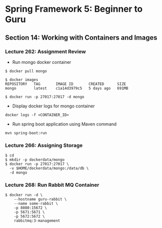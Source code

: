 # Spring Framework 5: Beginner to Guru

## Section 14: Working with Containers and Images

### Lecture 262: Assignment Review

* Run mongo docker container

```
$ docker pull mongo

$ docker images
REPOSITORY   TAG       IMAGE ID       CREATED      SIZE
mongo        latest    c1a14d3979c5   5 days ago   691MB

$ docker run -p 27017:27017 -d mongo
```

* Display docker logs for mongo container

``` 
docker logs -f <CONTAINER_ID>
```

* Run spring boot application using Maven command

``` 
mvn spring-boot:run
```

### Lecture 266: Assigning Storage

```
$ cd
$ mkdir -p dockerdata/mongo
$ docker run -p 27017:27017 \
  -v $HOME/dockerdata/mongo:/data/db \
  -d mongo

```

### Lecture 268: Run Rabbit MQ Container

``` 
$ docker run -d \
    --hostname guru-rabbit \
    --name some-rabbit \
    -p 8080:15672 \
    -p 5671:5671 \
    -p 5672:5672 \
    rabbitmq:3-management
```
